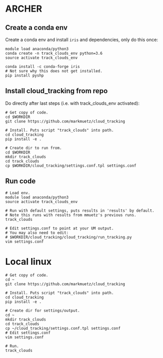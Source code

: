 ARCHER
======

Create a conda env
------------------

Create a conda env and install `iris` and dependencies, only do this once:

    module load anaconda/python3
    conda create -n track_clouds_env python=3.6
    source activate track_clouds_env

    conda install -c conda-forge iris
    # Not sure why this does not get installed.
    pip install pyshp

Install cloud_tracking from repo
--------------------------------

Do directly after last steps (i.e. with track_clouds_env activated):

    # Get copy of code.
    cd $WORKDIR
    git clone https://github.com/markmuetz/cloud_tracking
    
    # Install. Puts script "track_clouds" into path.
    cd cloud_tracking
    pip install -e .
    
    # Create dir to run from.
    cd $WORKDIR
    mkdir track_clouds
    cd track_clouds
    cp $WORKDIR/cloud_tracking/settings.conf.tpl settings.conf

Run code
--------

    # Load env.
    module load anaconda/python3
    source activate track_clouds_env

    # Run with default settings, puts results in 'results' by default.
    # Note this runs with results from mmuetz's previous runs.
    track_clouds

    # Edit settings.conf to point at your UM output.
    # You may also need to edit:
    # $WORKDIR/cloud_tracking/cloud_tracking/run_tracking.py
    vim settings.conf

Local linux
===========

    # Get copy of code.
    cd ~
    git clone https://github.com/markmuetz/cloud_tracking
    
    # Install. Puts script "track_clouds" into path.
    cd cloud_tracking
    pip install -e .
    
    # Create dir for settings/output.
    cd ~
    mkdir track_clouds
    cd track_clouds
    cp ~/cloud_tracking/settings.conf.tpl settings.conf
    # Edit settings.conf
    vim settings.conf
    
    # Run.
    track_clouds
